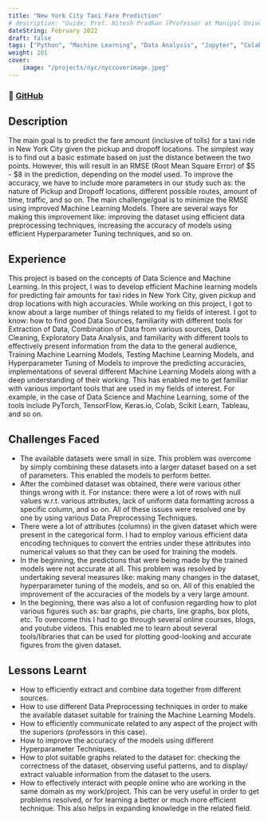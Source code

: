 ```yaml
---
title: "New York City Taxi Fare Prediction"
# description: "Guide: Prof. Nitesh Pradhan (Professor at Manipal University Jaipur)"
dateString: February 2022
draft: false
tags: ["Python", "Machine Learning", "Data Analysis", "Jupyter", "Colab"]
weight: 201
cover:
    image: "/projects/nyc/nyccoverimage.jpeg"
---
```


### 🔗 [GitHub](https://github.com/AK2K01/New-York-City-Taxi-Fare-Prediction.git)

## Description
The main goal is to predict the fare amount (inclusive of tolls) for a taxi ride in New York City given the pickup and dropoff locations. The simplest way is to find out a basic estimate based on just the distance between the two points. However, this will result in an RMSE (Root Mean Square Error) of $5 - $8 in the prediction, depending on the model used. To improve the accuracy, we have to include more parameters in our study such as: the nature of Pickup and Dropoff locations, different possible routes, amount of time, traffic, and so on. The main challenge/goal is to minimize the RMSE using improved Machine Learning Models. There are several ways for making this improvement like: improving the dataset using efficient data preprocessing techniques, increasing the accuracy of models using efficient Hyperparameter Tuning techniques, and so on.

## Experience
This project is based on the concepts of Data Science and Machine Learning. In this project, I was to develop efficient Machine learning models for predicting fair amounts for taxi rides in New York City, given pickup and drop locations with high accuracies. While working on this project, I got to know about a large number of things related to my fields of interest. I got to know: how to find good Data Sources, familiarity with different tools for Extraction of Data, Combination of Data from various sources, Data Cleaning, Exploratory Data Analysis, and familiarity with different tools to effectively present information from the data to the general audience, Training Machine Learning Models, Testing Machine Learning Models, and Hyperparameter Tuning of Models to improve the predicting accuracies, implementations of several different Machine Learning Models along with a deep understanding of their working. This has enabled me to get familiar with various important tools that are used in my fields of interest. For example, in the case of Data Science and Machine Learning, some of the tools include PyTorch, TensorFlow, Keras.io, Colab, Scikit Learn, Tableau, and so on.

## Challenges Faced
- The available datasets were small in size. This problem was overcome by simply combining these datasets into a larger dataset based on a set of parameters. This enabled the models to perform better.
- After the combined dataset was obtained, there were various other things wrong with it. For instance: there were a lot of rows with null values w.r.t. various attributes, lack of uniform data formatting across a specific column, and so on. All of these issues were resolved one by one by using various Data Preprocessing Techniques.
- There were a lot of attributes (columns) in the given dataset which were present in the categorical form. I had to employ various efficient data encoding techniques to convert the entries under these attributes into numerical values so that they can be used for training the models.
- In the beginning, the predictions that were being made by the trained models were not accurate at all. This problem was resolved by undertaking several measures like: making many changes in the dataset, hyperparameter tuning of the models, and so on. All of this enabled the improvement of the accuracies of the models by a very large amount.
- In the beginning, there was also a lot of confusion regarding how to plot various figures such as: bar graphs, pie charts, line graphs, box plots, etc. To overcome this I had to go through several online courses, blogs, and youtube videos. This enabled me to learn about several tools/libraries that can be used for plotting good-looking and accurate figures from the given dataset.

## Lessons Learnt
- How to efficiently extract and combine data together from different sources.
- How to use different Data Preprocessing techniques in order to make the available dataset suitable for training the Machine Learning Models.
- How to efficiently communicate related to any aspect of the project with the superiors (professors in this case).
- How to improve the accuracy of the models using different Hyperparameter Techniques.
- How to plot suitable graphs related to the dataset for: checking the correctness of the dataset, observing useful patterns, and to display/ extract valuable information from the dataset to the users.
- How to effectively interact with people online who are working in the same domain as my work/project. This can be very useful in order to get problems resolved, or for learning a better or much more efficient technique. This also helps in expanding knowledge in the related field.
